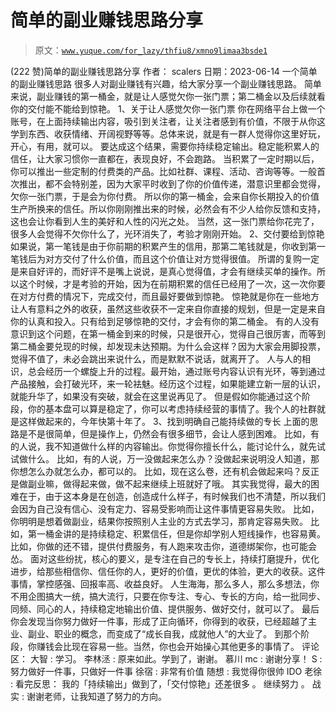 # 简单的副业赚钱思路分享

> 原文：[`www.yuque.com/for_lazy/thfiu8/xmno9limaa3bsde1`](https://www.yuque.com/for_lazy/thfiu8/xmno9limaa3bsde1)

<ne-h2 id="41c9238f" data-lake-id="41c9238f"><ne-heading-ext><ne-heading-anchor></ne-heading-anchor><ne-heading-fold></ne-heading-fold></ne-heading-ext><ne-heading-content><ne-text id="u0b2efa8e">(222 赞)简单的副业赚钱思路分享</ne-text></ne-heading-content></ne-h2> <ne-p id="u4172026b" data-lake-id="u4172026b"><ne-text id="u978d6e83">作者： scalers</ne-text></ne-p> <ne-p id="uaa5edf0b" data-lake-id="uaa5edf0b"><ne-text id="ue2d2094e">日期：2023-06-14</ne-text></ne-p> <ne-p id="ub836f503" data-lake-id="ub836f503"><ne-text id="u4e8329c1">一个简单的副业赚钱思路</ne-text></ne-p> <ne-p id="u313324b6" data-lake-id="u313324b6"><ne-text id="ud5f24432">很多人对副业赚钱有兴趣，给大家分享一个副业赚钱思路。</ne-text></ne-p> <ne-p id="u7ada949e" data-lake-id="u7ada949e"><ne-text id="u763e370f">简单来说，副业赚钱的第一桶金，就是让人感觉欠你一张门票；第二桶金以及后续就看你的交付能不能给到惊艳。</ne-text></ne-p> <ne-p id="u50566e77" data-lake-id="u50566e77"><ne-text id="ub16df90f">1、关于让人感觉欠你一张门票</ne-text></ne-p> <ne-p id="u5de8aa75" data-lake-id="u5de8aa75"><ne-text id="u13e2d967">你在网络平台上做一个账号，在上面持续输出内容，吸引到关注者，让关注者感到有价值，不限于从你这学到东西、收获情绪、开阔视野等等。总体来说，就是有一群人觉得你这里好玩，开心，有用，就可以。</ne-text></ne-p> <ne-p id="u6259d8f3" data-lake-id="u6259d8f3"><ne-text id="uf6fc5115">要达成这个结果，需要你持续稳定输出。稳定能积累人的信任，让大家习惯你一直都在，表现良好，不会跑路。</ne-text></ne-p> <ne-p id="ub3664c74" data-lake-id="ub3664c74"><ne-text id="udbd3ede6">当积累了一定时期以后，你可以推出一些定制的付费类的产品。比如社群、课程、活动、咨询等等。一般首次推出，都不会特别差，因为大家平时收到了你的价值传递，潜意识里都会觉得，欠你一张门票，于是会为你付费。</ne-text></ne-p> <ne-p id="ubfd678dd" data-lake-id="ubfd678dd"><ne-text id="u5dafd448">所以你的第一桶金，会来自你长期投入的价值生产所换来的信任。所以你刚刚推出来的时候，必然会有不少人给你反馈和支持，这也会让你看到人生的美好和人性的闪光之处。</ne-text></ne-p> <ne-p id="u2998129f" data-lake-id="u2998129f"><ne-text id="u510e6d14">当然，这一张门票给你花完了，很多人会觉得不欠你什么了，光环消失了，考验才刚刚开始。</ne-text></ne-p> <ne-p id="u67507d12" data-lake-id="u67507d12"><ne-text id="ud1201f64">2、交付要给到惊艳</ne-text></ne-p> <ne-p id="u204c257b" data-lake-id="u204c257b"><ne-text id="u2d0476b7">如果说，第一笔钱是由于你前期的积累产生的信用，那第二笔钱就是，你收到第一笔钱后为对方交付了什么价值，而且这个价值让对方觉得很值。</ne-text></ne-p> <ne-p id="u1f7a268a" data-lake-id="u1f7a268a"><ne-text id="u928845b2">所谓的复购一定是来自好评的，而好评不是嘴上说说，是真心觉得值，才会有继续买单的操作。所以这个时候，才是考验的开始，因为在前期积累的信任已经用了一次，这一次你要在对方付费的情况下，完成交付，而且最好要做到惊艳。</ne-text></ne-p> <ne-p id="u600f4989" data-lake-id="u600f4989"><ne-text id="u3eb6834c">惊艳就是你在一些地方让人有意料之外的收获，虽然这些收获不一定来自你直接的规划，但是一定是来自你的认真和投入。只有给到足够惊艳的交付，才会有你的第二桶金。</ne-text></ne-p> <ne-p id="u9389c693" data-lake-id="u9389c693"><ne-text id="u8cc8cf7b">有的人没有意识到这个问题，在第一桶金到来的时候，只是很开心，觉得自己很厉害，而等到第二桶金要兑现的时候，却发现未达预期。为什么会这样？因为大家会用脚投票，觉得不值了，未必会跳出来说什么，而是默默不说话，就离开了。</ne-text></ne-p> <ne-p id="u302d7d32" data-lake-id="u302d7d32"><ne-text id="u99d04b1b">人与人的相识，总会经历一个螺旋上升的过程。最开始，通过账号内容认识有光环，等到通过产品接触，会打破光环，来一轮袪魅。经历这个过程，如果能建立新一层的认识，就能升华了，如果没有突破，就会在这里说再见了。</ne-text></ne-p> <ne-p id="uc55913df" data-lake-id="uc55913df"><ne-text id="ucee7d081">但是假如你能通过这个阶段，你的基本盘可以算是稳定了，你可以考虑持续经营的事情了。我个人的社群就是这样做起来的，今年快第十年了。</ne-text></ne-p> <ne-p id="ud4370f98" data-lake-id="ud4370f98"><ne-text id="u76d3e160">3、找到明确自己能持续做的专长</ne-text></ne-p> <ne-p id="u2d93da3b" data-lake-id="u2d93da3b"><ne-text id="u8c559595">上面的思路是不是很简单，但是操作上，仍然会有很多细节，会让人感到困难。</ne-text></ne-p> <ne-p id="ube362055" data-lake-id="ube362055"><ne-text id="u6cdf1381">比如，有的人说，我不知道做什么样的内容输出。你觉得你擅长什么，能讨论什么，就先试试做什么。</ne-text></ne-p> <ne-p id="ucfe70e7c" data-lake-id="ucfe70e7c"><ne-text id="uf7a10194">比如，有的人说，万一没做起来怎么办？没做起来说明没人知道，那你想怎么办就怎么办，都可以的。</ne-text></ne-p> <ne-p id="u8e281365" data-lake-id="u8e281365"><ne-text id="u2f8afb6b">比如，现在这么卷，还有机会做起来吗？反正是做副业嘛，做得起来做，做不起来继续上班就好了哦。</ne-text></ne-p> <ne-p id="u1ada3c47" data-lake-id="u1ada3c47"><ne-text id="u99c75a2f">其实我觉得，最大的困难在于，由于这本身是在创造，创造成什么样子，有时候我们也不清楚，所以我们会因为自己没有信心、没有定力、容易受影响而让这件事情更容易失败。</ne-text></ne-p> <ne-p id="uc009896c" data-lake-id="uc009896c"><ne-text id="u3b18b504">比如，你明明是想着做副业，结果你按照别人主业的方式去学习，那肯定容易失败。</ne-text></ne-p> <ne-p id="ueb7b4fcb" data-lake-id="ueb7b4fcb"><ne-text id="u461a7582">比如，第一桶金讲的是持续稳定、积累信任，但是你却学别人短线操作，也容易黄。</ne-text></ne-p> <ne-p id="u258937ca" data-lake-id="u258937ca"><ne-text id="ud10e4032">比如，你做的还不错，提供付费服务，有人跑来攻击你，道德绑架你，也可能会怂。</ne-text></ne-p> <ne-p id="ue79883a3" data-lake-id="ue79883a3"><ne-text id="u610088cb">面对这些纷扰，核心的要义，是专注在自己的专长上，持续打磨提升，优化进步，给那些相信你、信任你的人，更好的价值，更优的体验，更大的收获。这件事情，掌控感强、回报率高、收益良好。</ne-text></ne-p> <ne-p id="uc5478d86" data-lake-id="uc5478d86"><ne-text id="u6196b2a9">人生海海，那么多人，那么多想法，你不用企图搞大一统，搞大流行，只要在你专注、专心、专长的方向，给一批同步、同频、同心的人，持续稳定地输出价值、提供服务、做好交付，就可以了。</ne-text></ne-p> <ne-p id="ufce45a8f" data-lake-id="ufce45a8f"><ne-text id="u31eadc08">最后你会发现当你努力做好一件事，形成了正向循环，你得到的收获，已经超越了主业、副业、职业的概念，而变成了“成长自我，成就他人”的大业了。</ne-text></ne-p> <ne-p id="u5ed63c65" data-lake-id="u5ed63c65"><ne-text id="u9fccfc00">到那个阶段，你赚钱会比现在容易一些。当然，你也会开始操心其他更多的事情了。</ne-text></ne-p> <ne-hole id="ub14137e9" data-lake-id="ub14137e9"><ne-card data-card-name="hr" data-card-type="block" id="UVBdK" data-event-boundary="card"><ne-p id="ua2d088b7" data-lake-id="ua2d088b7"><ne-text id="u1528b4eb">评论区：</ne-text></ne-p> <ne-p id="u28ac3b69" data-lake-id="u28ac3b69"><ne-text id="ue75b0743">大智 : 学习。</ne-text> <ne-text id="u1017731e">李林洆 : 原来如此。学到了，谢谢。</ne-text> <ne-text id="uaf3fcff9">慕川 mc : 谢谢分享！</ne-text> <ne-text id="ufb9ec235">S : 努力做好一件事，只做好一件事</ne-text> <ne-text id="u54fe3bf5">徐宿 : 非常有价值</ne-text> <ne-text id="ue2d53c8f">随想 : 我觉得你很帅</ne-text> <ne-text id="ua318172f">IDO 老徐 : 看完反思：</ne-text> <ne-text id="ucd73b9f5">我的「持续输出」做到了，「交付惊艳」还差很多 。</ne-text></ne-p> <ne-p id="u2e6d49bd" data-lake-id="u2e6d49bd"><ne-text id="u4b1d04d0">继续努力 。</ne-text> <ne-text id="u22385ac8">战实 : 谢谢老师，让我知道了努力的方向。</ne-text></ne-p></ne-card></ne-hole>